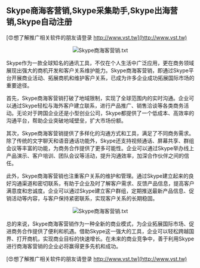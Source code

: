 ## **Skype商海客营销,Skype采集助手,Skype出海营销,Skype自动注册**

[😍想了解推广相关软件的朋友请登录 http://www.vst.tw](http://www.vst.tw)

 <center><img src="https://vst.tw/MP4/tuiguang/png/8.png" alt="Skype商海客营销.txt"></center>

Skype作为一款全球知名的通讯工具，不仅在个人生活中广泛应用，更在商务领域展现出强大的商机开发和客户关系维护能力。Skype商海客营销，即通过Skype平台开展商业活动、拓展商机和维护客户关系，已成为许多企业成功拓展国际市场的重要途径。

首先，Skype商海客营销打破了地域限制，实现了全球范围内的实时沟通。企业可以通过Skype轻松与海外客户建立联系，进行产品推广、销售洽谈等各类商务活动。无论对于跨国企业还是小型创业公司，Skype都提供了一个低成本、高效率的沟通平台，帮助企业突破地域壁垒，扩大市场份额。

其次，Skype商海客营销提供了多样化的沟通方式和工具，满足了不同商务需求。除了传统的文字聊天和语音通话功能外，Skype还支持视频通话、屏幕共享、群组会议等丰富的功能，为商务合作提供了更多可能性。企业可以通过Skype举办线上产品演示、客户培训、团队会议等活动，提升沟通效率，加深合作伙伴之间的信任。

此外，Skype商海客营销也注重客户关系的维护和管理。通过Skype建立起来的良好沟通渠道和密切联系，有助于企业及时了解客户需求、反馈产品信息，提高客户满意度和忠诚度。企业可以通过Skype建立客户群组，定期推送最新产品信息、促销活动等内容，与客户保持紧密联系，实现客户关系的长期稳固。

 <center><img src="https://vst.tw/MP4/tuiguang/png/7.png" alt="Skype商海客营销.txt"></center>

总的来说，Skype商海客营销作为一种全新的商业模式，为企业拓展国际市场、促进商务合作提供了便利和机遇。借助Skype这一强大的工具，企业可以轻松跨越国界、打开商机，实现商业目标的快速增长。在未来的商业竞争中，善于利用Skype进行商海客营销的企业必将赢得更多先机和成功。

[😍想了解推广相关软件的朋友请登录 http://www.vst.tw](http://www.vst.tw)



